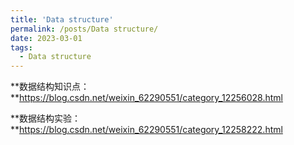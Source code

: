 ```yaml
---
title: 'Data structure'
permalink: /posts/Data structure/
date: 2023-03-01
tags:
  - Data structure
---
```


**数据结构知识点：**https://blog.csdn.net/weixin_62290551/category_12256028.html

**数据结构实验：**https://blog.csdn.net/weixin_62290551/category_12258222.html


